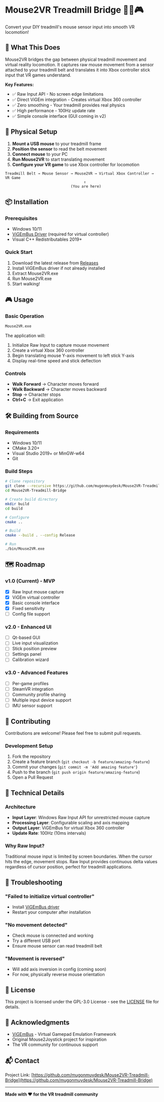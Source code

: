 # Mouse2VR Treadmill Bridge 🏃‍♂️🎮

Convert your DIY treadmill's mouse sensor input into smooth VR locomotion!

## 🎯 What This Does

Mouse2VR bridges the gap between physical treadmill movement and virtual reality locomotion. It captures raw mouse movement from a sensor attached to your treadmill belt and translates it into Xbox controller stick input that VR games understand.

**Key Features:**
- ✅ Raw Input API - No screen edge limitations
- ✅ Direct ViGEm integration - Creates virtual Xbox 360 controller
- ✅ Zero smoothing - Your treadmill provides real physics
- ✅ High performance - 100Hz update rate
- ✅ Simple console interface (GUI coming in v2)

## 🔧 Physical Setup

1. **Mount a USB mouse** to your treadmill frame
2. **Position the sensor** to read the belt movement
3. **Connect mouse** to your PC
4. **Run Mouse2VR** to start translating movement
5. **Configure your VR game** to use Xbox controller for locomotion

```
Treadmill Belt → Mouse Sensor → Mouse2VR → Virtual Xbox Controller → VR Game
                                    ↑
                              (You are here)
```

## 📦 Installation

### Prerequisites
- Windows 10/11
- [ViGEmBus Driver](https://github.com/ViGEm/ViGEmBus/releases) (required for virtual controller)
- Visual C++ Redistributables 2019+

### Quick Start
1. Download the latest release from [Releases](https://github.com/mugonmuydesk/Mouse2VR-Treadmill-Bridge/releases)
2. Install ViGEmBus driver if not already installed
3. Extract Mouse2VR.exe
4. Run Mouse2VR.exe
5. Start walking!

## 🎮 Usage

### Basic Operation
```bash
Mouse2VR.exe
```

The application will:
1. Initialize Raw Input to capture mouse movement
2. Create a virtual Xbox 360 controller
3. Begin translating mouse Y-axis movement to left stick Y-axis
4. Display real-time speed and stick deflection

### Controls
- **Walk Forward** → Character moves forward
- **Walk Backward** → Character moves backward  
- **Stop** → Character stops
- **Ctrl+C** → Exit application

## 🛠️ Building from Source

### Requirements
- Windows 10/11
- CMake 3.20+
- Visual Studio 2019+ or MinGW-w64
- Git

### Build Steps
```bash
# Clone repository
git clone --recursive https://github.com/mugonmuydesk/Mouse2VR-Treadmill-Bridge.git
cd Mouse2VR-Treadmill-Bridge

# Create build directory
mkdir build
cd build

# Configure
cmake ..

# Build
cmake --build . --config Release

# Run
./bin/Mouse2VR.exe
```

## 🗺️ Roadmap

### v1.0 (Current) - MVP
- [x] Raw Input mouse capture
- [x] ViGEm virtual controller
- [x] Basic console interface
- [x] Fixed sensitivity
- [ ] Config file support

### v2.0 - Enhanced UI
- [ ] Qt-based GUI
- [ ] Live input visualization
- [ ] Stick position preview
- [ ] Settings panel
- [ ] Calibration wizard

### v3.0 - Advanced Features
- [ ] Per-game profiles
- [ ] SteamVR integration
- [ ] Community profile sharing
- [ ] Multiple input device support
- [ ] IMU sensor support

## 🤝 Contributing

Contributions are welcome! Please feel free to submit pull requests.

### Development Setup
1. Fork the repository
2. Create a feature branch (`git checkout -b feature/amazing-feature`)
3. Commit your changes (`git commit -m 'Add amazing feature'`)
4. Push to the branch (`git push origin feature/amazing-feature`)
5. Open a Pull Request

## 📝 Technical Details

### Architecture
- **Input Layer**: Windows Raw Input API for unrestricted mouse capture
- **Processing Layer**: Configurable scaling and axis mapping
- **Output Layer**: ViGEmBus for virtual Xbox 360 controller
- **Update Rate**: 100Hz (10ms intervals)

### Why Raw Input?
Traditional mouse input is limited by screen boundaries. When the cursor hits the edge, movement stops. Raw Input provides continuous delta values regardless of cursor position, perfect for treadmill applications.

## 🐛 Troubleshooting

### "Failed to initialize virtual controller"
- Install [ViGEmBus driver](https://github.com/ViGEm/ViGEmBus/releases)
- Restart your computer after installation

### "No movement detected"
- Check mouse is connected and working
- Try a different USB port
- Ensure mouse sensor can read treadmill belt

### "Movement is reversed"
- Will add axis inversion in config (coming soon)
- For now, physically reverse mouse orientation

## 📄 License

This project is licensed under the GPL-3.0 License - see the [LICENSE](LICENSE) file for details.

## 🙏 Acknowledgments

- [ViGEmBus](https://github.com/ViGEm/ViGEmBus) - Virtual Gamepad Emulation Framework
- Original Mouse2Joystick project for inspiration
- The VR community for continuous support

## 📬 Contact

Project Link: [https://github.com/mugonmuydesk/Mouse2VR-Treadmill-Bridge](https://github.com/mugonmuydesk/Mouse2VR-Treadmill-Bridge)

---

**Made with ❤️ for the VR treadmill community**
